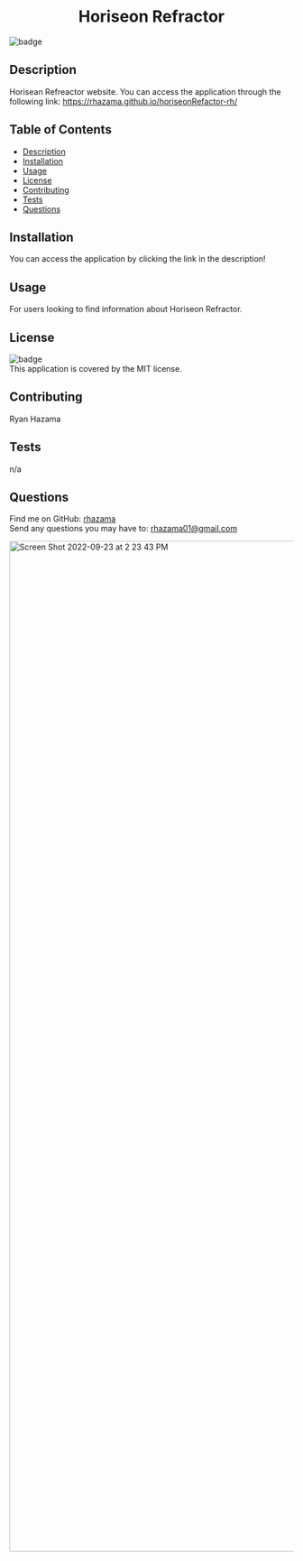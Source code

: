 <h1 align="center">Horiseon Refractor</h1>

![badge](https://img.shields.io/badge/license-MIT-brightgreen)<br />
## Description
Horisean Refreactor website.
You can access the application through the following link: https://rhazama.github.io/horiseonRefactor-rh/


## Table of Contents
- [Description](#description)
- [Installation](#installation)
- [Usage](#usage)
- [License](#license)
- [Contributing](#contributing)
- [Tests](#tests)
- [Questions](#questions)
## Installation
You can access the application by clicking the link in the description!

## Usage
For users looking to find information about Horiseon Refractor.

## License
![badge](https://img.shields.io/badge/license-MIT-brightgreen)
<br />
This application is covered by the MIT license.
## Contributing
Ryan Hazama
## Tests
n/a
## Questions
Find me on GitHub: [rhazama](https://github.com/rhazama)<br />
Send any questions you may have to: rhazama01@gmail.com<br />

<img width="1792" alt="Screen Shot 2022-09-23 at 2 23 43 PM" src="https://user-images.githubusercontent.com/88352747/192058693-18b18783-94b0-4bc0-a411-b4d68317cfc8.png">

